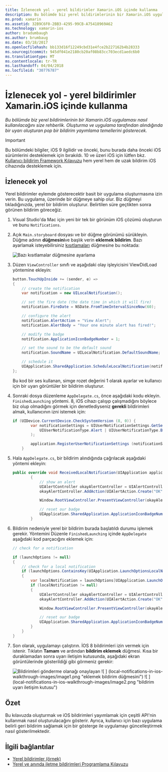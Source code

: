 ```yaml
---
title: İzlenecek yol - yerel bildirimler Xamarin.iOS içinde kullanma
description: Bu bölümde biz yerel bildirimlerinin bir Xamarin.iOS uygulaması nasıl kullanılacağını size rehberlik. Oluşturma ve uygulama tarafından alındığında bir uyarı oluşturan pop bir bildirim yayımlama temellerini gösterecek.
ms.prod: xamarin
ms.assetid: 32B9C6F0-2BB3-4295-99CB-A75418969A62
ms.technology: xamarin-ios
author: bradumbaugh
ms.author: brumbaug
ms.date: 03/18/2017
ms.openlocfilehash: bb133d16f12249cbd31e4fce2b227162b4b28333
ms.sourcegitcommit: 945df041e2180cb20af08b83cc703ecd1aedc6b0
ms.translationtype: MT
ms.contentlocale: tr-TR
ms.lasthandoff: 04/04/2018
ms.locfileid: "30776787"
---
```

# <a name="walkthrough---using-local-notifications-in-xamarinios"></a>İzlenecek yol - yerel bildirimler Xamarin.iOS içinde kullanma

_Bu bölümde biz yerel bildirimlerinin bir Xamarin.iOS uygulaması nasıl kullanılacağını size rehberlik. Oluşturma ve uygulama tarafından alındığında bir uyarı oluşturan pop bir bildirim yayımlama temellerini gösterecek._

> [!IMPORTANT]
> Bu bölümdeki bilgiler, iOS 9 ilgilidir ve önceki, bunu burada daha önceki iOS sürümlerini desteklemek için bırakıldı. 10 ve üzeri iOS için lütfen bkz. [Kullanıcı bildirim Framework Kılavuzu](~/ios/platform/user-notifications/index.md) hem yerel hem de uzak bildirim iOS cihazında desteklemek için.

## <a name="walkthrough"></a>İzlenecek yol

Yerel bildirimler eylemde gösterecektir basit bir uygulama oluşturmasına izin verin. Bu uygulama, üzerinde bir düğmeye sahip olur. Biz düğmeyi tıkladığınızda, yerel bir bildirim oluşturur. Belirtilen süre geçtikten sonra görünen bildirim göreceğiz.


1. Visual Studio'da Mac için yeni bir tek bir görünüm iOS çözümü oluşturun ve bunu `Notifications`.
1. Açık `Main.storyboard` dosyası ve bir düğme görünümü sürükleyin. Düğme adının **düğmesini**ve başlık verin **eklemek bildirim**. Bazı ayarlamak isteyebilirsiniz [kısıtlamaları](~/ios/user-interface/designer/designer-auto-layout.md) düğmesine bu noktada: 

    ![](local-notifications-in-ios-walkthrough-images/image3.png "Bazı kısıtlamalar düğmesine ayarlama")
1. Düzen `ViewController` sınıfı ve aşağıdaki olay işleyicisini ViewDidLoad yöntemine ekleyin:

    ```csharp
    button.TouchUpInside += (sender, e) =>
    {
        // create the notification
        var notification = new UILocalNotification();

        // set the fire date (the date time in which it will fire)
        notification.FireDate = NSDate.FromTimeIntervalSinceNow(60);

        // configure the alert
        notification.AlertAction = "View Alert";
        notification.AlertBody = "Your one minute alert has fired!";

        // modify the badge
        notification.ApplicationIconBadgeNumber = 1;

        // set the sound to be the default sound
        notification.SoundName = UILocalNotification.DefaultSoundName;

        // schedule it
        UIApplication.SharedApplication.ScheduleLocalNotification(notification);
    };
    ```

    Bu kod bir ses kullanan, simge rozet değerini 1 olarak ayarlar ve kullanıcı için bir uyarı görüntüler bir bildirim oluşturur.

1. Sonraki dosya düzenleme `AppDelegate.cs`, önce aşağıdaki kodu ekleyin. `FinishedLaunching` yöntemi. 8, iOS cihazı çalışıp çalışmadığını böylece biz olup olmadığını görmek için denetlediyseniz **gerekli** bildirimleri almak, kullanıcının izni istemek için:

    ```csharp
    if (UIDevice.CurrentDevice.CheckSystemVersion (8, 0)) {
            var notificationSettings = UIUserNotificationSettings.GetSettingsForTypes (
                UIUserNotificationType.Alert | UIUserNotificationType.Badge | UIUserNotificationType.Sound, null
            );

            application.RegisterUserNotificationSettings (notificationSettings);
        }
    ```

1. Hala `AppDelegate.cs`, bir bildirim alındığında çağrılacak aşağıdaki yöntemi ekleyin:

    ```csharp
    public override void ReceivedLocalNotification(UIApplication application, UILocalNotification notification)
            {
                // show an alert
                UIAlertController okayAlertController = UIAlertController.Create(notification.AlertAction, notification.AlertBody, UIAlertControllerStyle.Alert);
                okayAlertController.AddAction(UIAlertAction.Create("OK", UIAlertActionStyle.Default, null));

                Window.RootViewController.PresentViewController(okayAlertController, true, null);

                // reset our badge
                UIApplication.SharedApplication.ApplicationIconBadgeNumber = 0;
            }

    ```

1. Bildirim nedeniyle yerel bir bildirim burada başlatıldı durumu işlemek gerekir. Yöntemini Düzenle `FinishedLaunching` içinde `AppDelegate` aşağıdaki kod parçacığını eklemek için:


    ```csharp
    // check for a notification

    if (launchOptions != null)
    {
        // check for a local notification
        if (launchOptions.ContainsKey(UIApplication.LaunchOptionsLocalNotificationKey))
        {
            var localNotification = launchOptions[UIApplication.LaunchOptionsLocalNotificationKey] as UILocalNotification;
            if (localNotification != null)
            {
                UIAlertController okayAlertController = UIAlertController.Create(localNotification.AlertAction, localNotification.AlertBody, UIAlertControllerStyle.Alert);
                okayAlertController.AddAction(UIAlertAction.Create("OK", UIAlertActionStyle.Default, null));

                Window.RootViewController.PresentViewController(okayAlertController, true, null);

                // reset our badge
                UIApplication.SharedApplication.ApplicationIconBadgeNumber = 0;
            }
        }
    }

    ```

1. Son olarak, uygulamayı çalıştırın. İOS 8 bildirimleri izin vermek için istenir. Tıklatın **Tamam** ve ardından **bildirim eklemek** düğmesi. Kısa bir duraklamadan sonra uyarı iletişim kutusunda, aşağıdaki ekran görüntülerinde gösterildiği gibi görmeniz gerekir:

    ![](local-notifications-in-ios-walkthrough-images/image0.png "Bildirimleri gönderme olanağı onaylayan") ![ ] (local-notifications-in-ios-walkthrough-images/image1.png "eklemek bildirim düğmesini") ![ ] (local-notifications-in-ios-walkthrough-images/image2.png "bildirim uyarı iletişim kutusu")

## <a name="summary"></a>Özet

Bu kılavuzda oluşturmak ve iOS bildirimleri yayımlamak için çeşitli API'nin kullanmak nasıl oluşturulacağını gösterir. Ayrıca, kullanıcı için bazı uygulama belirli geri bildirim sağlamak için bir gösterge ile uygulamayı güncelleştirmek nasıl gösterilmektedir.


## <a name="related-links"></a>İlgili bağlantılar

- [Yerel bildirimler (örnek)](https://developer.xamarin.com/samples/monotouch/LocalNotifications)
- [Yerel ve anında iletme bildirimleri Programlama Kılavuzu](https://developer.apple.com/library/prerelease/content/documentation/NetworkingInternet/Conceptual/RemoteNotificationsPG/)
